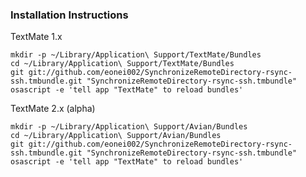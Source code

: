 ### Installation Instructions

TextMate 1.x

    mkdir -p ~/Library/Application\ Support/TextMate/Bundles
    cd ~/Library/Application\ Support/TextMate/Bundles
    git git://github.com/eonei002/SynchronizeRemoteDirectory-rsync-ssh.tmbundle.git "SynchronizeRemoteDirectory-rsync-ssh.tmbundle"
    osascript -e 'tell app "TextMate" to reload bundles'

TextMate 2.x (alpha)

    mkdir -p ~/Library/Application\ Support/Avian/Bundles
    cd ~/Library/Application\ Support/Avian/Bundles
    git git://github.com/eonei002/SynchronizeRemoteDirectory-rsync-ssh.tmbundle.git "SynchronizeRemoteDirectory-rsync-ssh.tmbundle"
    osascript -e 'tell app "TextMate" to reload bundles'
